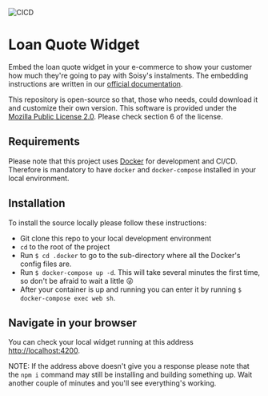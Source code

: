 ![CICD](https://github.com/soisy/loan-quote-widget/workflows/CICD/badge.svg)
 
# Loan Quote Widget
Embed the loan quote widget in your e-commerce to show your customer how much they're going to pay with Soisy's instalments.
The embedding instructions are written in our [official documentation](https://doc.soisy.it/).

This repository is open-source so that, those who needs, could download it and customize their own version.
This software is provided under the [Mozilla Public License 2.0](LICENSE.md). Please check section 6 of the license.



## Requirements 

Please note that this project uses [Docker](https://www.docker.com) for development and CI/CD.
Therefore is mandatory to have `docker` and `docker-compose` installed in your local environment.


## Installation

To install the source locally please follow these instructions:

  - Git clone this repo to your local development environment
  - `cd` to the root of the project
  - Run `$ cd .docker` to go to the sub-directory where all the Docker's config files are.
  - Run `$ docker-compose up -d`. This will take several minutes the first time, so don't be afraid to wait a little 😜
  - After your container is up and running you can enter it by running `$ docker-compose exec web sh`.

## Navigate in your browser

You can check your local widget running at this address [http://localhost:4200](http://localhost:4200).

NOTE: If the address above doesn't give you a response please note that the `npm i` command may still be installing and building something up. Wait another couple of minutes and you'll see everything's working.
